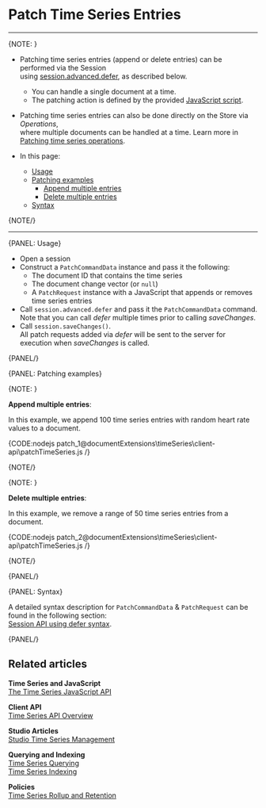﻿# Patch Time Series Entries

---

{NOTE: }

* Patching time series entries (append or delete entries) can be performed via the Session  
  using [session.advanced.defer](../../../../client-api/operations/patching/single-document#session-api-using-defer), as described below.
  * You can handle a single document at a time.
  * The patching action is defined by the provided [JavaScript script](../../../../document-extensions/timeseries/client-api/javascript-support).
  
* Patching time series entries can also be done directly on the Store via _Operations_,  
  where multiple documents can be handled at a time. Learn more in [Patching time series operations](../../../../document-extensions/timeseries/client-api/operations/patch).

* In this page:
   * [Usage](../../../../document-extensions/timeseries/client-api/session/patch#usage)  
   * [Patching examples](../../../../document-extensions/timeseries/client-api/session/patch#patching-examples)
     * [Append multiple entries](../../../../document-extensions/timeseries/client-api/session/patch#append-multiple-entries) 
     * [Delete multiple entries](../../../../document-extensions/timeseries/client-api/session/patch#delete-multiple-entries) 
   * [Syntax](../../../../document-extensions/timeseries/client-api/session/patch#syntax)

{NOTE/}

---

{PANEL: Usage}

* Open a session
* Construct a `PatchCommandData` instance and pass it the following:
  * The document ID that contains the time series
  * The document change vector (or `null`)
  * A `PatchRequest` instance with a JavaScript that appends or removes time series entries
* Call `session.advanced.defer` and pass it the `PatchCommandData` command.  
  Note that you can call _defer_ multiple times prior to calling _saveChanges_.
* Call `session.saveChanges()`.  
  All patch requests added via _defer_ will be sent to the server for execution when _saveChanges_ is called.

{PANEL/}

{PANEL: Patching examples}

{NOTE: }

<a id="append-multiple-entries" /> __Append multiple entries__:

In this example, we append 100 time series entries with random heart rate values to a document.  

{CODE:nodejs patch_1@documentExtensions\timeSeries\client-api\patchTimeSeries.js /}

{NOTE/}

{NOTE: }

<a id="delete-multiple-entries" /> __Delete multiple entries__:

In this example, we remove a range of 50 time series entries from a document.  

{CODE:nodejs patch_2@documentExtensions\timeSeries\client-api\patchTimeSeries.js /}

{NOTE/}

{PANEL/}

{PANEL: Syntax}

A detailed syntax description for `PatchCommandData` & `PatchRequest` can be found in the following section:  
[Session API using defer syntax](../../../../client-api/operations/patching/single-document#session-api-using-defer-syntax).

{PANEL/}

## Related articles

**Time Series and JavaScript**  
[The Time Series JavaScript API](../../../../document-extensions/timeseries/client-api/javascript-support)  

**Client API**  
[Time Series API Overview](../../../../document-extensions/timeseries/client-api/overview)  

**Studio Articles**  
[Studio Time Series Management](../../../../studio/database/document-extensions/time-series)  

**Querying and Indexing**  
[Time Series Querying](../../../../document-extensions/timeseries/querying/overview-and-syntax)  
[Time Series Indexing](../../../../document-extensions/timeseries/indexing)  

**Policies**  
[Time Series Rollup and Retention](../../../../document-extensions/timeseries/rollup-and-retention)  
